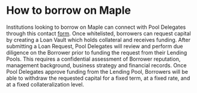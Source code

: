 # How to borrow on Maple

Institutions looking to borrow on Maple can connect with Pool Delegates through this contact [form](https://maple.finance/contact/#form). Once whitelisted, borrowers can request capital by creating a Loan Vault which holds collateral and receives funding. After submitting a Loan Request, Pool Delegates will review and perform due diligence on the Borrower prior to funding the request from their Lending Pools. This requires a confidential assessment of Borrower reputation, management background, business strategy and financial records. Once Pool Delegates approve funding from the Lending Pool, Borrowers will be able to withdraw the requested capital for a fixed term, at a fixed rate, and at a fixed collateralization level.
